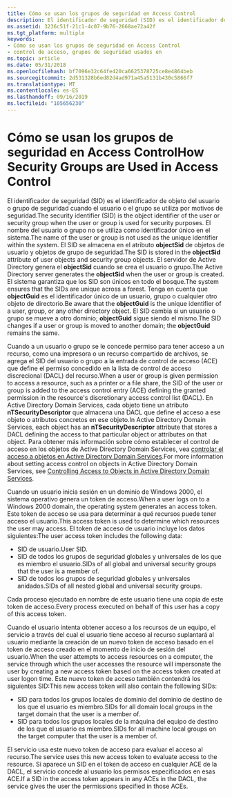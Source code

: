 ```yaml
---
title: Cómo se usan los grupos de seguridad en Access Control
description: El identificador de seguridad (SID) es el identificador de objeto del usuario o grupo de seguridad cuando el usuario o el grupo se utiliza por motivos de seguridad.
ms.assetid: 3236c51f-21c1-4c07-9b76-2668ae72a42f
ms.tgt_platform: multiple
keywords:
- Cómo se usan los grupos de seguridad en Access Control
- control de acceso, grupos de seguridad usados en
ms.topic: article
ms.date: 05/31/2018
ms.openlocfilehash: bf7096e32c64fe420ca6625378725ce8e4864beb
ms.sourcegitcommit: 2d531328b6ed82d4ad971a45a5131b430c5866f7
ms.translationtype: MT
ms.contentlocale: es-ES
ms.lasthandoff: 09/16/2019
ms.locfileid: "105656230"
---
```

# <a name="how-security-groups-are-used-in-access-control"></a><span data-ttu-id="7855e-105">Cómo se usan los grupos de seguridad en Access Control</span><span class="sxs-lookup"><span data-stu-id="7855e-105">How Security Groups are Used in Access Control</span></span>

<span data-ttu-id="7855e-106">El identificador de seguridad (SID) es el identificador de objeto del usuario o grupo de seguridad cuando el usuario o el grupo se utiliza por motivos de seguridad.</span><span class="sxs-lookup"><span data-stu-id="7855e-106">The security identifier (SID) is the object identifier of the user or security group when the user or group is used for security purposes.</span></span> <span data-ttu-id="7855e-107">El nombre del usuario o grupo no se utiliza como identificador único en el sistema.</span><span class="sxs-lookup"><span data-stu-id="7855e-107">The name of the user or group is not used as the unique identifier within the system.</span></span> <span data-ttu-id="7855e-108">El SID se almacena en el atributo **objectSid** de objetos de usuario y objetos de grupo de seguridad.</span><span class="sxs-lookup"><span data-stu-id="7855e-108">The SID is stored in the **objectSid** attribute of user objects and security group objects.</span></span> <span data-ttu-id="7855e-109">El servidor de Active Directory genera el **objectSid** cuando se crea el usuario o grupo.</span><span class="sxs-lookup"><span data-stu-id="7855e-109">The Active Directory server generates the **objectSid** when the user or group is created.</span></span> <span data-ttu-id="7855e-110">El sistema garantiza que los SID son únicos en todo el bosque.</span><span class="sxs-lookup"><span data-stu-id="7855e-110">The system ensures that the SIDs are unique across a forest.</span></span> <span data-ttu-id="7855e-111">Tenga en cuenta que **objectGuid** es el identificador único de un usuario, grupo o cualquier otro objeto de directorio.</span><span class="sxs-lookup"><span data-stu-id="7855e-111">Be aware that the **objectGuid** is the unique identifier of a user, group, or any other directory object.</span></span> <span data-ttu-id="7855e-112">El SID cambia si un usuario o grupo se mueve a otro dominio; **objectGuid** sigue siendo el mismo.</span><span class="sxs-lookup"><span data-stu-id="7855e-112">The SID changes if a user or group is moved to another domain; the **objectGuid** remains the same.</span></span>

<span data-ttu-id="7855e-113">Cuando a un usuario o grupo se le concede permiso para tener acceso a un recurso, como una impresora o un recurso compartido de archivos, se agrega el SID del usuario o grupo a la entrada de control de acceso (ACE) que define el permiso concedido en la lista de control de acceso discrecional (DACL) del recurso.</span><span class="sxs-lookup"><span data-stu-id="7855e-113">When a user or group is given permission to access a resource, such as a printer or a file share, the SID of the user or group is added to the access control entry (ACE) defining the granted permission in the resource's discretionary access control list (DACL).</span></span> <span data-ttu-id="7855e-114">En Active Directory Domain Services, cada objeto tiene un atributo **nTSecurityDescriptor** que almacena una DACL que define el acceso a ese objeto o atributos concretos en ese objeto.</span><span class="sxs-lookup"><span data-stu-id="7855e-114">In Active Directory Domain Services, each object has an **nTSecurityDescriptor** attribute that stores a DACL defining the access to that particular object or attributes on that object.</span></span> <span data-ttu-id="7855e-115">Para obtener más información sobre cómo establecer el control de acceso en los objetos de Active Directory Domain Services, vea [controlar el acceso a objetos en Active Directory Domain Services](controlling-access-to-objects-in-active-directory-domain-services.md).</span><span class="sxs-lookup"><span data-stu-id="7855e-115">For more information about setting access control on objects in Active Directory Domain Services, see [Controlling Access to Objects in Active Directory Domain Services](controlling-access-to-objects-in-active-directory-domain-services.md).</span></span>

<span data-ttu-id="7855e-116">Cuando un usuario inicia sesión en un dominio de Windows 2000, el sistema operativo genera un token de acceso.</span><span class="sxs-lookup"><span data-stu-id="7855e-116">When a user logs on to a Windows 2000 domain, the operating system generates an access token.</span></span> <span data-ttu-id="7855e-117">Este token de acceso se usa para determinar a qué recursos puede tener acceso el usuario.</span><span class="sxs-lookup"><span data-stu-id="7855e-117">This access token is used to determine which resources the user may access.</span></span> <span data-ttu-id="7855e-118">El token de acceso de usuario incluye los datos siguientes:</span><span class="sxs-lookup"><span data-stu-id="7855e-118">The user access token includes the following data:</span></span>

-   <span data-ttu-id="7855e-119">SID de usuario.</span><span class="sxs-lookup"><span data-stu-id="7855e-119">User SID.</span></span>
-   <span data-ttu-id="7855e-120">SID de todos los grupos de seguridad globales y universales de los que es miembro el usuario.</span><span class="sxs-lookup"><span data-stu-id="7855e-120">SIDs of all global and universal security groups that the user is a member of.</span></span>
-   <span data-ttu-id="7855e-121">SID de todos los grupos de seguridad globales y universales anidados.</span><span class="sxs-lookup"><span data-stu-id="7855e-121">SIDs of all nested global and universal security groups.</span></span>

<span data-ttu-id="7855e-122">Cada proceso ejecutado en nombre de este usuario tiene una copia de este token de acceso.</span><span class="sxs-lookup"><span data-stu-id="7855e-122">Every process executed on behalf of this user has a copy of this access token.</span></span>

<span data-ttu-id="7855e-123">Cuando el usuario intenta obtener acceso a los recursos de un equipo, el servicio a través del cual el usuario tiene acceso al recurso suplantará al usuario mediante la creación de un nuevo token de acceso basado en el token de acceso creado en el momento de inicio de sesión del usuario.</span><span class="sxs-lookup"><span data-stu-id="7855e-123">When the user attempts to access resources on a computer, the service through which the user accesses the resource will impersonate the user by creating a new access token based on the access token created at user logon time.</span></span> <span data-ttu-id="7855e-124">Este nuevo token de acceso también contendrá los siguientes SID:</span><span class="sxs-lookup"><span data-stu-id="7855e-124">This new access token will also contain the following SIDs:</span></span>

-   <span data-ttu-id="7855e-125">SID para todos los grupos locales de dominio del dominio de destino de los que el usuario es miembro.</span><span class="sxs-lookup"><span data-stu-id="7855e-125">SIDs for all domain local groups in the target domain that the user is a member of.</span></span>
-   <span data-ttu-id="7855e-126">SID para todos los grupos locales de la máquina del equipo de destino de los que el usuario es miembro.</span><span class="sxs-lookup"><span data-stu-id="7855e-126">SIDs for all machine local groups on the target computer that the user is a member of.</span></span>

<span data-ttu-id="7855e-127">El servicio usa este nuevo token de acceso para evaluar el acceso al recurso.</span><span class="sxs-lookup"><span data-stu-id="7855e-127">The service uses this new access token to evaluate access to the resource.</span></span> <span data-ttu-id="7855e-128">Si aparece un SID en el token de acceso en cualquier ACE de la DACL, el servicio concede al usuario los permisos especificados en esas ACE.</span><span class="sxs-lookup"><span data-stu-id="7855e-128">If a SID in the access token appears in any ACEs in the DACL, the service gives the user the permissions specified in those ACEs.</span></span>

 

 




